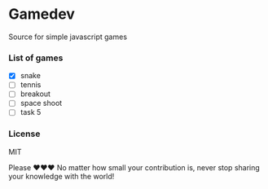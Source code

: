 # Gamedev

Source for simple javascript games

### List of games
- [x] snake
- [ ] tennis
- [ ] breakout
- [ ] space shoot
- [ ] task 5

### License
MIT

Please <span class="text-danger">❤❤❤</span> 
No matter how small your contribution is, 
never stop sharing your knowledge with the world!
